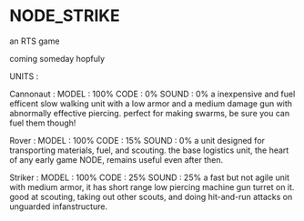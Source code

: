# NODE_STRIKE

an RTS game

coming someday hopfuly

UNITS :

  Cannonaut :
    MODEL   : 100%
    CODE    : 0% 
    SOUND   : 0%
  a inexpensive and fuel efficent slow walking unit with a low armor and a medium damage gun with abnormally effective piercing. perfect for making swarms, be sure you can fuel them though!

  Rover : 
    MODEL   : 100%
    CODE    : 15% 
    SOUND   : 0%
  a unit designed for transporting materials, fuel, and scouting. the base logistics unit, the heart of any early game NODE, remains useful even after then.

  Striker :
    MODEL   : 100%
    CODE    : 25% 
    SOUND   : 25%
  a fast but not agile unit with medium armor, it has short range low piercing machine gun turret on it. good at scouting, taking out other scouts, and doing hit-and-run attacks on unguarded infanstructure.
